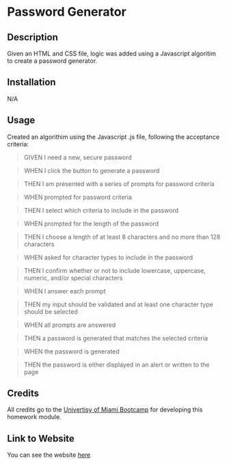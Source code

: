 
# Password Generator

## Description

Given an HTML and CSS file, logic was added using a Javascript algoritim to create a password generator. 

## Installation

N/A

## Usage

Created an algorithim using the Javascript .js file, following the acceptance criteria:

>GIVEN I need a new, secure password

>WHEN I click the button to generate a password

>THEN I am presented with a series of prompts for password criteria

>WHEN prompted for password criteria

>THEN I select which criteria to include in the password

>WHEN prompted for the length of the password

>THEN I choose a length of at least 8 characters and no more than 128 characters

>WHEN asked for character types to include in the password

>THEN I confirm whether or not to include lowercase, uppercase, numeric, and/or special characters

>WHEN I answer each prompt

>THEN my input should be validated and at least one character type should be selected

>WHEN all prompts are answered

>THEN a password is generated that matches the selected criteria

>WHEN the password is generated

>THEN the password is either displayed in an alert or written to the page


## Credits

All credits go to the [Univertisy of Miami Bootcamp](https://bootcamp.miami.edu/) for developing this homework module. 

## Link to Website

You can see the website [here](https://barrerse.github.io/My-Portfolio/)

